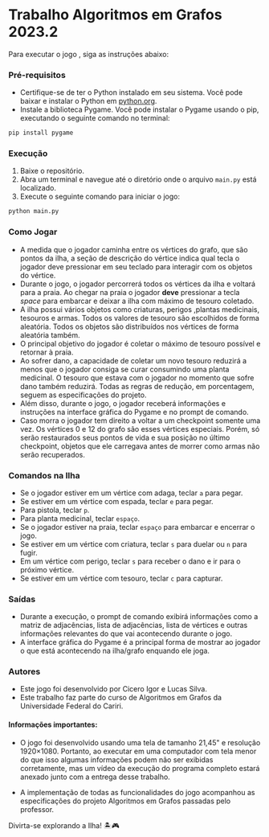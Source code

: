 # Trabalho Algoritmos em Grafos 2023.2

Para executar o jogo , siga as instruções abaixo:

### Pré-requisitos
- Certifique-se de ter o Python instalado em seu sistema. Você pode baixar e instalar o Python em [python.org](https://www.python.org/).
- Instale a biblioteca Pygame. Você pode instalar o Pygame usando o pip, executando o seguinte comando no terminal:

```python
pip install pygame
```

### Execução
1. Baixe o repositório.
2. Abra um terminal e navegue até o diretório onde o arquivo `main.py` está localizado.
3. Execute o seguinte comando para iniciar o jogo:

```python
python main.py
```

### Como Jogar
- A medida que o jogador caminha entre os vértices do grafo, que são pontos da ilha, a seção de descrição do vértice indica qual tecla o jogador deve pressionar em seu teclado para interagir com os objetos do vértice.
- Durante o jogo, o jogador percorrerá todos os vértices da ilha e voltará para a praia. Ao chegar na praia o jogador **deve** pressionar a tecla *space* para embarcar e deixar a ilha com máximo de tesouro coletado.
- A ilha possui vários objetos como criaturas, perigos ,plantas medicinais, tesouros e armas. Todos os valores de tesouro são escolhidos de forma aleatória. Todos os objetos são distribuídos nos vértices de forma aleatória também.
- O principal objetivo do jogador é coletar o máximo de tesouro possível e retornar à praia.
- Ao sofrer dano, a capacidade de coletar um novo tesouro reduzirá a menos que o jogador consiga se curar consumindo uma planta medicinal. O tesouro que estava com o jogador no momento que sofre dano também reduzirá. Todas as regras de redução, em porcentagem, seguem as especificações do projeto.
- Além disso, durante o jogo, o jogador receberá informações e instruções na interface gráfica do Pygame e no prompt de comando.
- Caso morra o jogador tem direito a voltar a um checkpoint somente uma vez. Os vértices 0 e 12 do grafo são esses vértices especiais. Porém, só serão restaurados seus pontos de vida e sua posição no último checkpoint, objetos que ele carregava antes de morrer como armas não serão recuperados.

### Comandos na Ilha

- Se o jogador estiver em um vértice com adaga, teclar `a` para pegar.
- Se estiver em um vértice com espada, teclar `e` para pegar.
- Para pistola, teclar `p`.
- Para planta medicinal, teclar `espaço`.
- Se o jogador estiver na praia, teclar `espaço` para embarcar e encerrar o jogo.
- Se estiver em um vértice com criatura, teclar `s` para duelar ou `n` para fugir.
- Em um vértice com perigo, teclar `s` para receber o dano e ir para o próximo vértice.
- Se estiver em um vértice com tesouro, teclar `c` para capturar.


### Saídas
- Durante a execução, o prompt de comando exibirá informações como a matriz de adjacências, lista de adjacências, lista de vértices e outras informações relevantes do que vai acontecendo durante o jogo.
- A interface gráfica do Pygame é a principal forma de mostrar ao jogador o que está acontecendo na ilha/grafo enquando ele joga.

### Autores
- Este jogo foi desenvolvido por Cicero Igor e Lucas Silva.
- Este trabalho faz parte do curso de Algoritmos em Grafos da Universidade Federal do Cariri.


#### Informações importantes:
- O jogo foi desenvolvido usando uma tela de tamanho 21,45" e resolução 1920×1080. Portanto, ao executar em uma computador com tela menor do que isso algumas informações podem não ser exibidas corretamente, mas um vídeo da execução do programa completo estará anexado junto com a entrega desse trabalho.

- A implementação de todas as funcionalidades do jogo acompanhou as especificações do projeto Algoritmos em Grafos passadas pelo professor.


Divirta-se explorando a Ilha! 🏝🎮

